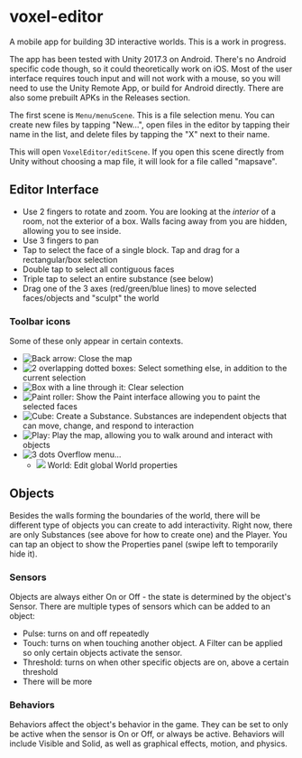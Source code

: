 # voxel-editor

A mobile app for building 3D interactive worlds. This is a work in progress.

The app has been tested with Unity 2017.3 on Android. There's no Android specific code though, so it could theoretically work on iOS. Most of the user interface requires touch input and will not work with a mouse, so you will need to use the Unity Remote App, or build for Android directly. There are also some prebuilt APKs in the Releases section.

The first scene is `Menu/menuScene`. This is a file selection menu. You can create new files by tapping "New...", open files in the editor by tapping their name in the list, and delete files by tapping the "X" next to their name.

This will open `VoxelEditor/editScene`. If you open this scene directly from Unity without choosing a map file, it will look for a file called "mapsave".

## Editor Interface

- Use 2 fingers to rotate and zoom. You are looking at the *interior* of a room, not the exterior of a box. Walls facing away from you are hidden, allowing you to see inside.
- Use 3 fingers to pan
- Tap to select the face of a single block. Tap and drag for a rectangular/box selection
- Double tap to select all contiguous faces
- Triple tap to select an entire substance (see below)
- Drag one of the 3 axes (red/green/blue lines) to move selected faces/objects and "sculpt" the world

### Toolbar icons

Some of these only appear in certain contexts.

- ![Back arrow](https://raw.githubusercontent.com/vanjac/voxel-editor/master/Assets/VoxelEditor/GUI/arrow-left.png): Close the map
- ![2 overlapping dotted boxes](https://raw.githubusercontent.com/vanjac/voxel-editor/master/Assets/VoxelEditor/GUI/vector-selection.png): Select something else, in addition to the current selection
- ![Box with a line through it](https://raw.githubusercontent.com/vanjac/voxel-editor/master/Assets/VoxelEditor/GUI/selection-off.png): Clear selection
- ![Paint roller](https://raw.githubusercontent.com/vanjac/voxel-editor/master/Assets/VoxelEditor/GUI/format-paint.png): Show the Paint interface allowing you to paint the selected faces
- ![Cube](https://raw.githubusercontent.com/vanjac/voxel-editor/master/Assets/VoxelEditor/GUI/cube-send.png): Create a Substance. Substances are independent objects that can move, change, and respond to interaction
- ![Play](https://raw.githubusercontent.com/vanjac/voxel-editor/master/Assets/VoxelEditor/GUI/play.png): Play the map, allowing you to walk around and interact with objects
- ![3 dots](https://raw.githubusercontent.com/vanjac/voxel-editor/master/Assets/VoxelEditor/GUI/dots-vertical.png) Overflow menu...
    - ![](https://raw.githubusercontent.com/vanjac/voxel-editor/master/Assets/VoxelEditor/GUI/earth.png) World: Edit global World properties

## Objects

Besides the walls forming the boundaries of the world, there will be different type of objects you can create to add interactivity. Right now, there are only Substances (see above for how to create one) and the Player. You can tap an object to show the Properties panel (swipe left to temporarily hide it).

### Sensors

Objects are always either On or Off - the state is determined by the object's Sensor. There are multiple types of sensors which can be added to an object:

- Pulse: turns on and off repeatedly
- Touch: turns on when touching another object. A Filter can be applied so only certain objects activate the sensor.
- Threshold: turns on when other specific objects are on, above a certain threshold
- There will be more

### Behaviors

Behaviors affect the object's behavior in the game. They can be set to only be active when the sensor is On or Off, or always be active. Behaviors will include Visible and Solid, as well as graphical effects, motion, and physics.
